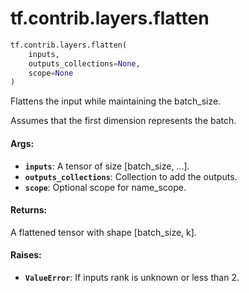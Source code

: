 <div itemscope itemtype="http://developers.google.com/ReferenceObject">
<meta itemprop="name" content="tf.contrib.layers.flatten" />
<meta itemprop="path" content="Stable" />
</div>

# tf.contrib.layers.flatten

``` python
tf.contrib.layers.flatten(
    inputs,
    outputs_collections=None,
    scope=None
)
```

Flattens the input while maintaining the batch_size.

  Assumes that the first dimension represents the batch.

#### Args:

* <b>`inputs`</b>: A tensor of size [batch_size, ...].
* <b>`outputs_collections`</b>: Collection to add the outputs.
* <b>`scope`</b>: Optional scope for name_scope.


#### Returns:

A flattened tensor with shape [batch_size, k].

#### Raises:

* <b>`ValueError`</b>: If inputs rank is unknown or less than 2.